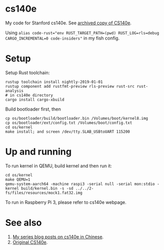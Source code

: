 cs140e
=======================================

My code for Stanford cs140e. See [archived copy of CS140e](https://cs140e.sergio.bz/).

Using `alias code-rust="env RUST_TARGET_PATH=(pwd) RUST_LOG=rls=debug CARGO_INCREMENTAL=0 code-insiders"` in my fish config.

Setup
==================================

Setup Rust toolchain:

```
rustup toolchain install nightly-2019-01-01
rustup component add rustfmt-preview rls-preview rust-src rust-analysis
# in cs140e directory
cargo install cargo-xbuild
```

Build bootloader first, then

```
cp os/bootloader/build/bootloader.bin /Volumes/boot/kernel8.img
cp os/bootloader/ext/config.txt /Volumes/boot/config.txt
cd os/kernel
make install; and screen /dev/tty.SLAB_USBtoUART 115200
```

Up and running
================================

To run kernel in QEMU, build kernel and then run it:

```
cd os/kernel
make QEMU=1
qemu-system-aarch64 -machine raspi3 -serial null -serial mon:stdio -kernel build/kernel.bin -s -sd ../../2-fs/files/resources/mock1.fat32.img
```

To run in Raspberry Pi 3, please refer to cs140e webpage.


See also
==============================

1. [My series blog posts on cs140e in Chinese](https://jiege.ch/programming/2018/02/04/thoughts-on-stanford-cs140e/).
2. [Original CS140e](https://cs140e.sergio.bz/).
